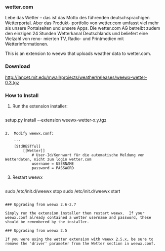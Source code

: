 ### wetter.com

Lebe das Wetter – das ist das Motto des führenden deutschsprachigen Wetterportal. Aber das Produkt- portfolio von wetter.com umfasst viel mehr als unsere Portalseiten und unsere Apps. Die wetter.com AG betreibt zudem den einzigen 24 Stunden Wetterkanal Deutschlands und beliefert eine Vielzahl von reno- mierten TV, Radio- und Printmedien mit Wetterinformationen.

This is an extension to weewx that uploads weather data to wetter.com.

### Download

http://lancet.mit.edu/mwall/projects/weather/releases/weewx-wetter-0.3.tgz

### How to Install

1.  Run the extension installer:

    ```
setup.py install --extension weewx-wetter-x.y.tgz
```

2.  Modify weewx.conf:

    ```
    [StdRESTful]
        [[Wetter]]
            # User-Id/Kennwort für die automatische Meldung von Wetterdaten, nicht zum login wetter.com
            username = USERNAME
            password = PASSWORD
```

3.  Restart weewx

    ```
sudo /etc/init.d/weewx stop
sudo /etc/init.d/weewx start
```

### Upgrading from weewx 2.6-2.7

Simply run the extension installer then restart weewx.  If your weewx.conf already contained a wetter username and password, these should be remembered by the installer.

### Upgrading from weewx 2.5

If you were using the wetter extension with weewx 2.5.x, be sure to remove the 'driver' parameter from the Wetter section in weewx.conf.